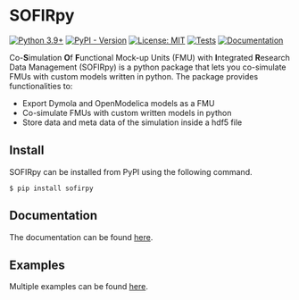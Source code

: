  # SOFIRpy
[![Python 3.9+](https://img.shields.io/badge/python-3.9+-blue.svg)](https://www.python.org/downloads/)
[![PyPI - Version](https://img.shields.io/pypi/v/sofirpy?label=Latest%20Release)](https://pypi.org/project/sofirpy/)
[![License: MIT](https://img.shields.io/badge/License-MIT-yellow.svg)](https://opensource.org/licenses/MIT)
[![Tests](https://github.com/fluid-systems/SOFIRpy/actions/workflows/tests.yml/badge.svg)](https://github.com/fluid-systems/SOFIRpy/actions/workflows/testing.yml)
[![Documentation](https://github.com/fluid-systems/SOFIRpy/actions/workflows/build_deploy_pages.yml/badge.svg)](https://fluid-systems.github.io/SOFIRpy/)

Co-**S**imulation **O**f **F**unctional Mock-up Units (FMU) with **I**ntegrated
**R**esearch Data Management (SOFIRpy) is a python package that lets you
co-simulate FMUs with custom models written in python.
The package provides functionalities to:
- Export Dymola and OpenModelica models as a FMU
- Co-simulate FMUs with custom written models in python
- Store data and meta data of the simulation inside a hdf5 file

 ## Install
SOFIRpy can be installed from PyPI using the following command.
```console
$ pip install sofirpy
```
## Documentation
The documentation can be found [here](https://fluid-systems.github.io/SOFIRpy).

## Examples
Multiple examples can be found [here](https://github.com/fluid-systems/SOFIRpy/tree/master/examples).
